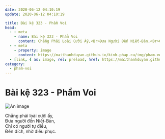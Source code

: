 ```yaml
---
date: 2020-06-12 04:10:19
update: 2020-06-12 04:10:19

title: Bài kệ 323 - Phẩm Voi
head:
  - - meta
    - name: Bài kệ 323 - Phẩm Voi
      content: Chẳng Phải Loài Cưỡi Ấy,<Br>Ðưa Người Đến Niết-Bàn,<Br>Chỉ Có Người Tự Điều,<Br>Ðến Đích, Nhờ Điều Phục.<Br>
  - - meta
    - property: image
      content: https://maithanhduyan.github.io/kinh-phap-cu/img/pham-voi/pham-voi-323.jpg
  - [link, { as: image, rel: preload, href: https://maithanhduyan.github.io/kinh-phap-cu/img/pham-voi/pham-voi-323.jpg }]
category:
  - pham-voi
---
```


# Bài kệ 323 - Phẩm Voi

![An image](/img/pham-voi/pham-voi-323.jpg)

Chẳng phải loài cưỡi ấy,<br>Ðưa người đến Niết-Bàn,<br>Chỉ có người tự điều,<br>Ðến đích, nhờ điều phục.<br>
